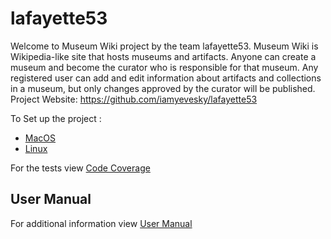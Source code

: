 # lafayette53
Welcome to Museum Wiki project by the team lafayette53.
Museum Wiki is Wikipedia-like site that hosts museums and artifacts. Anyone can create a museum and become the curator who is responsible for that museum. Any registered user can add and edit information about artifacts and collections in a museum, but only changes approved by the curator will be published.
Project Website: https://github.com/iamyevesky/lafayette53 

To Set up the project :
- [MacOS](wiki/Run-on-MacOS)
- [Linux](wiki/Run-on-Linux)

For the tests view [Code Coverage](wiki/Code-Coverage)

## User Manual
For additional information view [User Manual](wiki/Code-Coverage)
